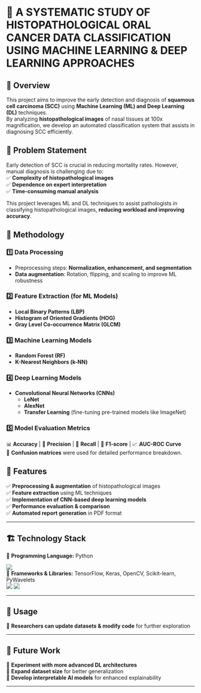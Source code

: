# 🏥 A SYSTEMATIC STUDY OF HISTOPATHOLOGICAL ORAL CANCER DATA CLASSIFICATION USING MACHINE LEARNING & DEEP LEARNING APPROACHES  

## 📌 Overview  
This project aims to improve the early detection and diagnosis of **squamous cell carcinoma (SCC)** using **Machine Learning (ML) and Deep Learning (DL)** techniques.  
By analyzing **histopathological images** of nasal tissues at 100x magnification, we develop an automated classification system that assists in diagnosing SCC efficiently.  

## 🚨 Problem Statement  
Early detection of SCC is crucial in reducing mortality rates. However, manual diagnosis is challenging due to:  
✅ **Complexity of histopathological images**  
✅ **Dependence on expert interpretation**  
✅ **Time-consuming manual analysis**  

This project leverages ML and DL techniques to assist pathologists in classifying histopathological images, **reducing workload and improving accuracy**.

## 🔬 Methodology  
### **1️⃣ Data Processing**  
- Preprocessing steps: **Normalization, enhancement, and segmentation**  
- **Data augmentation**: Rotation, flipping, and scaling to improve ML robustness  

### **2️⃣ Feature Extraction (for ML Models)**  
- **Local Binary Patterns (LBP)**  
- **Histogram of Oriented Gradients (HOG)**  
- **Gray Level Co-occurrence Matrix (GLCM)**  

### **3️⃣ Machine Learning Models**  
- **Random Forest (RF)**  
- **K-Nearest Neighbors (k-NN)**  

### **4️⃣ Deep Learning Models**  
- **Convolutional Neural Networks (CNNs)**
  - **LeNet**  
  - **AlexNet**  
  - **Transfer Learning** (fine-tuning pre-trained models like ImageNet)  

### **5️⃣ Model Evaluation Metrics**  
📊 **Accuracy** | 🎯 **Precision** | 🔄 **Recall** | 📏 **F1-score** | 📈 **AUC-ROC Curve**  
📑 **Confusion matrices** were used for detailed performance breakdown.  

## 🎯 Features  
✅ **Preprocessing & augmentation** of histopathological images  
✅ **Feature extraction** using ML techniques  
✅ **Implementation of CNN-based deep learning models**  
✅ **Performance evaluation & comparison**  
✅ **Automated report generation** in PDF format  

---

## 🏗 Technology Stack  
📝 **Programming Language:** Python  
    <div>
    <img src="https://img.shields.io/badge/Python-3.8%2B-blue?style=for-the-badge&logo=python"/>
    </div> 
🔧 **Frameworks & Libraries:** TensorFlow, Keras, OpenCV, Scikit-learn, PyWavelets
    <div>
    <img src="https://img.shields.io/badge/TensorFlow-2.x-orange?style=for-the-badge&logo=tensorflow"/>
    <img src="https://img.shields.io/badge/Keras-2.x-red?style=for-the-badge&logo=keras"/>
    </div>

---

## 📝 Usage    
📌 **Researchers can update datasets & modify code** for further exploration  

---

## 📜 Future Work  
🚀 **Experiment with more advanced DL architectures**  
🚀 **Expand dataset size** for better generalization  
🚀 **Develop interpretable AI models** for enhanced explainability  

---

